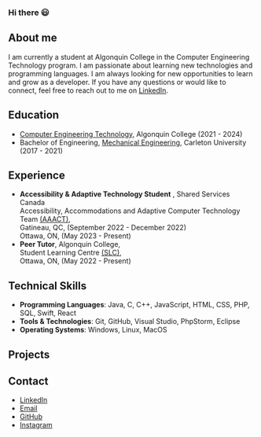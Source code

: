 ### Hi there 😃

## About me
I am currently a student at Algonquin College in the Computer Engineering Technology program. 
I am passionate about learning new technologies and programming languages. 
I am always looking for new opportunities to learn and grow as a developer.
If you have any questions or would like to connect, feel free to reach out to me on [LinkedIn](https://www.linkedin.com/in/chengkuan/).

## Education
- [Computer Engineering Technology](https://www.algonquincollege.com/sat/program/computer-engineering-technology-computing-science/), Algonquin College (2021 - 2024)
- Bachelor of Engineering, [Mechanical Engineering](https://carleton.ca/mae/), Carleton University (2017 - 2021)

## Experience
- **Accessibility & Adaptive Technology Student** , Shared Services Canada   
Accessibility, Accommodations and Adaptive Computer Technology Team [(AAACT)](https://www.canada.ca/en/shared-services/corporate/aaact-program.html),  
Gatineau, QC, (September 2022 - December 2022)  
Ottawa, ON, (May 2023 - Present)
- **Peer Tutor**, Algonquin College,  
Student Learning Centre [(SLC)](https://www.algonquincollege.com/slc/),   
Ottawa, ON, (May 2022 - Present)

## Technical Skills
- **Programming Languages**: Java, C, C++, JavaScript, HTML, CSS, PHP, SQL, Swift, React
- **Tools & Technologies**: Git, GitHub, Visual Studio, PhpStorm, Eclipse
- **Operating Systems**: Windows, Linux, MacOS

## Projects




## Contact
- [LinkedIn](https://www.linkedin.com/in/chengkuan/)
- [Email](mailto:chengkuan.zhao@carleton.ca)
- [GitHub](https://github.com/chengkuanz)
- [Instagram](https://www.instagram.chengkuan_)
